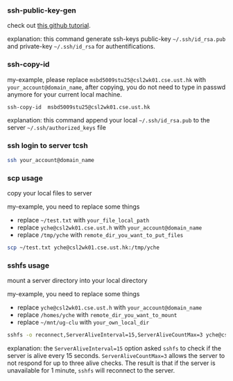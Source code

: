 ### ssh-public-key-gen

check out [this github tutorial](https://help.github.com/articles/generating-a-new-ssh-key-and-adding-it-to-the-ssh-agent/).

explanation: this command generate ssh-keys public-key `~/.ssh/id_rsa.pub` and private-key `~/.ssh/id_rsa` for authentifications.

### ssh-copy-id

my-example, please replace `msbd5009stu25@csl2wk01.cse.ust.hk` with `your_account@domain_name`, after copying, you do not need to type in passwd anymore for your current local machine.

```zsh
ssh-copy-id  msbd5009stu25@csl2wk01.cse.ust.hk
```

explanation: this command append your local `~/.ssh/id_rsa.pub` to the server `~/.ssh/authorized_keys` file

### ssh login to server tcsh

```zsh
ssh your_account@domain_name
```

### scp usage

copy your local files to server

my-example, you need to replace some things

* replace `~/test.txt` with `your_file_local_path`
* replace `yche@csl2wk01.cse.ust.h` with `your_account@domain_name`
* replace `/tmp/yche` with `remote_dir_you_want_to_put_files`

```zsh
scp ~/test.txt yche@csl2wk01.cse.ust.hk:/tmp/yche
```

### sshfs usage

mount a server directory into your local directory

my-example, you need to replace some things

* replace `yche@csl2wk01.cse.ust.h` with `your_account@domain_name`
* replace `/homes/yche` with `remote_dir_you_want_to_mount`
* replace `~/mnt/ug-clu` with `your_own_local_dir`

```zsh
sshfs -o reconnect,ServerAliveInterval=15,ServerAliveCountMax=3 yche@csl2wk01.cse.ust.hk:/homes/yche ~/mnt/ug-clu
```

explanation: the `ServerAliveInterval=15` option asked `sshfs` to check if the server is alive every 15 seconds. `ServerAliveCountMax=3` allows the server to not respond for up to three alive checks. The result is that if the server is unavailable for 1 minute, `sshfs` will reconnect to the server.

